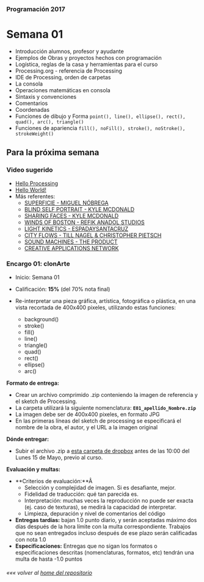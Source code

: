 ### Programación 2017
# Semana 01
* Introducción alumnos, profesor y ayudante
* Ejemplos de Obras y proyectos hechos con programación
* Logística, reglas de la casa y herramientas para el curso
* Processing.org - referencia de Processing
* IDE de Processing, orden de carpetas
* La consola
* Operaciones matemáticas en consola
* Sintaxis y convenciones
* Comentarios
* Coordenadas
* Funciones de dibujo y Forma `point(), line(), ellipse(), rect(), quad(), arc(), triangle()`
* Funciones de apariencia `fill(), noFill(), stroke(), noStroke(), strokeWeight()`

## Para la próxima semana
### Video sugerido
* [Hello Processing](http://hello.processing.org)
* [Hello World!](https://vimeo.com/60731302)
* Más referentes:
	* [SUPERFICIE - MIGUEL NÓBREGA](https://vimeo.com/143076578)
	* [BLIND SELF PORTRAIT - KYLE MCDONALD](https://vimeo.com/40279845)
	* [SHARING FACES - KYLE MCDONALD](https://vimeo.com/96549043)
	* [WINDS OF BOSTON - REFIK ANADOL STUDIOS](http://www.creativeapplications.net/processing/wind-of-boston-data-paintings-by-refik-anadol-studios/)
	* [LIGHT KINETICS - ESPADAYSANTACRUZ](https://vimeo.com/149774067)
	* [CITY FLOWS - TILL NAGEL & CHRISTOPHER PIETSCH](https://vimeo.com/173787508)
	* [SOUND MACHINES - THE PRODUCT](http://www.creativeapplications.net/processing/soundmachines-objects-sound/)
	* [CREATIVE APPLICATIONS NETWORK](http://www.creativeapplications.net/)

### Encargo 01: clonArte
* Inicio: Semana 01
* Calificación: **15%** (del 70% nota final)
* Re-interpretar una pieza gráfica, artística, fotográfica o plástica, en una vista recortada de 400x400 pixeles, utilizando estas funciones:

	* background()
	* stroke()
	* fill()
	* line()
	* triangle()
	* quad()
	* rect()
	* ellipse()
	* arc()

**Formato de entrega:**
* Crear un archivo comprimido .zip conteniendo la imagen de referencia y el sketch de Processing.
* La carpeta utilizará la siguiente nomenclatura: **`E01_apellido_Nombre.zip`**
* La imagen debe ser de 400x400 pixeles, en formato JPG
* En las primeras líneas del sketch de processing se especificará el nombre de la obra, el autor, y el URL a la imagen original

**Dónde entregar:**
* Subir el archivo .zip a [esta carpeta de dropbox](https://www.dropbox.com/request/tnvg7EbC9bnlaX6PvvHH) antes de las 10:00 del Lunes 15 de Mayo, previo al curso.

**Evaluación y multas:**
* **Criterios de evaluación:**Â
	* Selección y complejidad de imagen. Si es desafiante, mejor.
	* Fidelidad de traducción: qué tan parecida es.
	* Interpretación: muchas veces la reproducción no puede ser exacta (ej. caso de texturas), se medirá la capacidad de interpretar.
	* Limpieza, depuración y nivel de comentarios del código
* **Entregas tardías:** bajan 1.0 punto diario, y serán aceptadas máximo dos días después de la hora límite con la multa correspondiente. Trabajos que no sean entregados incluso después de ese plazo serán calificadas con nota 1.0
* **Especificaciones:** Entregas que no sigan los formatos o especificaciones descritas (nomenclaturas, formatos, etc) tendrán una multa de hasta -1.0 puntos




###### *««« volver al [home del repositorio](https://github.com/Franzel/UDD_Programacion_2017_1sem)*
